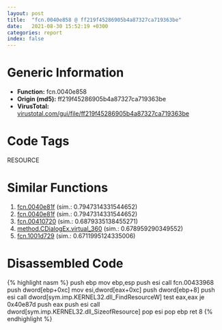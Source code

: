 ```yaml
---
layout: post
title:  "fcn.0040e858 @ ff219f45286905b4a87327ca719363be"
date:   2021-08-30 15:52:19 +0300
categories: report
index: false
---
```


# Generic Information
- **Function:** fcn.0040e858
- **Origin (md5):** ff219f45286905b4a87327ca719363be
- **VirusTotal:** [virustotal.com/gui/file/ff219f45286905b4a87327ca719363be][virustotal_ref]

# Code Tags
<span class="tag" id="RESOURCE">RESOURCE</span>


# Similar Functions

1. [fcn.0040e81f][similar_1_ref] (sim.: 0.7947314331544652)
2. [fcn.0040e81f][similar_2_ref] (sim.: 0.7947314331544652)
3. [fcn.00410720][similar_3_ref] (sim.: 0.6879335138455271)
4. [method.CDialogEx.virtual\_360][similar_4_ref] (sim.: 0.678959290349552)
5. [fcn.1001d729][similar_5_ref] (sim.: 0.6711995124335006)


# Disassembled Code

{% highlight nasm %}
push ebp
mov ebp,esp
push esi
call fcn.00433968
push dword[ebp+0xc]
mov esi,dword[eax+0xc]
push dword[ebp+8]
push esi
call dword[sym.imp.KERNEL32.dll_FindResourceW]
test eax,eax
je 0x40e87d
push eax
push esi
call dword[sym.imp.KERNEL32.dll_SizeofResource]
pop esi
pop ebp
ret 8
{% endhighlight %}


[similar_1_ref]: /report/fcn.0040e81f@8e21fa3f0489a6a256cf202e57f712bc
[similar_2_ref]: /report/fcn.0040e81f@ff219f45286905b4a87327ca719363be
[similar_3_ref]: /report/fcn.00410720@9c2b894b84f59672d8be2e984066f76f
[similar_4_ref]: /report/method.CDialogEx.virtual_360@9c2b894b84f59672d8be2e984066f76f
[similar_5_ref]: /report/fcn.1001d729@481b545f5c18f2fce1caac67ddc419e8
[virustotal_ref]: https://www.virustotal.com/gui/file/ff219f45286905b4a87327ca719363be
